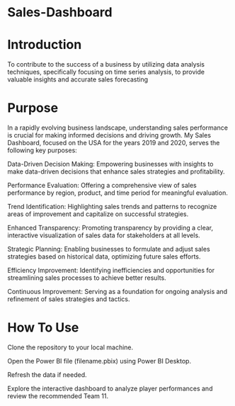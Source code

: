 # Sales-Dashboard
# Introduction
To contribute to the success of a business by utilizing data analysis techniques, specifically focusing on time series analysis, to provide valuable insights and accurate sales forecasting
# Purpose
In a rapidly evolving business landscape, understanding sales performance is crucial for making informed decisions and driving growth. My Sales Dashboard, focused on the USA for the years 2019 and 2020, serves the following key purposes:

Data-Driven Decision Making: Empowering businesses with insights to make data-driven decisions that enhance sales strategies and profitability.

Performance Evaluation: Offering a comprehensive view of sales performance by region, product, and time period for meaningful evaluation.

Trend Identification: Highlighting sales trends and patterns to recognize areas of improvement and capitalize on successful strategies.

Enhanced Transparency: Promoting transparency by providing a clear, interactive visualization of sales data for stakeholders at all levels.

Strategic Planning: Enabling businesses to formulate and adjust sales strategies based on historical data, optimizing future sales efforts.

Efficiency Improvement: Identifying inefficiencies and opportunities for streamlining sales processes to achieve better results.

Continuous Improvement: Serving as a foundation for ongoing analysis and refinement of sales strategies and tactics.
# How To Use
Clone the repository to your local machine.

Open the Power BI file (filename.pbix) using Power BI Desktop.

Refresh the data if needed.

Explore the interactive dashboard to analyze player performances and review the recommended Team 11.
